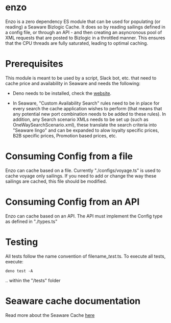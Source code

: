 # enzo

Enzo is a zero dependency ES module that can be used for populating (or reading)
a Seaware Bizlogic Cache. It does so by reading sailings defined in a config
file, or through an API - and then creating an asyncronous pool of XML requests
that are posted to Bizlogic in a throttled manner. This ensures that the CPU
threads are fully saturated, leading to optimal caching.

# Prerequisites

This module is meant to be used by a script, Slack bot, etc. that need to cache
price and availability in Seaware and needs the following:

- Deno needs to be installed, check the [website](https://deno.land/).

- In Seaware, "Custom Availability Search" rules need to be in place for every
  search the cache application wishes to perform (that means that any potential
  new port combination needs to be added to these rules). In addition, any
  Search scenario XMLs needs to be set up (such as OneWaySearchScenario.xml),
  these translate the search criteria into "Seaware lingo" and can be expanded
  to alow loyalty specific prices, B2B specific prices, Promotion based prices,
  etc.

# Consuming Config from a file

Enzo can cache based on a file. Currently "./configs/voyage.ts" is used to cache voyage only sailings.
If you need to add or change the way these sailings are cached, this file should be modified.

# Consuming Config from an API

Enzo can cache based on an API. The API must implement the Config type as defined in "./types.ts"

# Testing

All tests follow the name convention of filename_*test*.ts. To execute all tests, execute:

`deno test -A`

.. within the "/tests" folder


# Seaware cache documentation

Read more about the Seaware Cache
[here](https://versonix.atlassian.net/wiki/spaces/PublicDocs/pages/10289154/Availability+Cache)
